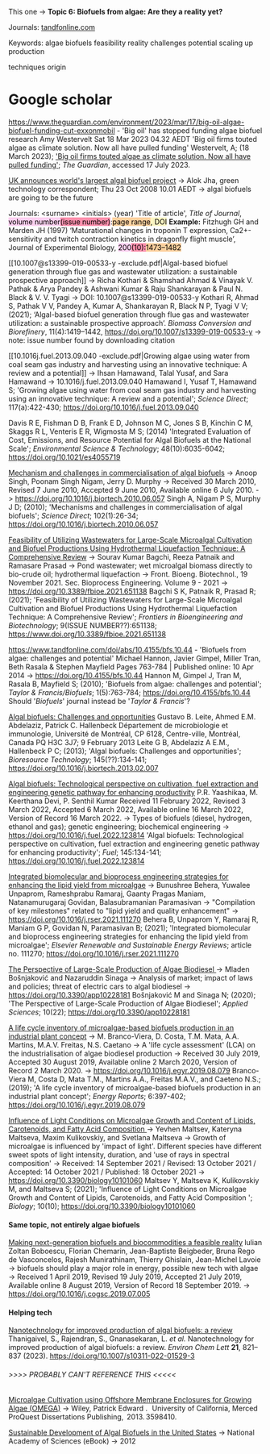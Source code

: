 This one -> **Topic 6: Biofuels from algae: Are they a reality yet?**

Journals:
[tandfonline.com](https://www.tandfonline.com/doi/abs/10.4155/bfs.10.44)


Keywords:
algae
biofuels
feasibility
reality
challenges 
potential 
scaling up
production

techniques
origin

# Google scholar
https://www.theguardian.com/environment/2023/mar/17/big-oil-algae-biofuel-funding-cut-exxonmobil - 'Big oil' has stopped funding algae biofuel research
Amy Westervelt
Sat 18 Mar 2023 04.32 AEDT
'Big oil firms touted algae as climate solution. Now all have pulled funding'
Westervelt, A; (18 March 2023); ['Big oil firms touted algae as climate solution. Now all have pulled funding'](https://www.theguardian.com/environment/2023/mar/17/big-oil-algae-biofuel-funding-cut-exxonmobil); _The Guardian_, accessed 17 July 2023.

[UK announces world's largest algal biofuel project](https://www.theguardian.com/environment/2008/oct/23/biofuels-energy)
-> Alok Jha, green technology correspondent; Thu 23 Oct 2008 10.01 AEDT
-> algal biofuels are going to be the future


Journals:
\<surname> \<initials> (year) 'Title of article', *Title of Journal*, <mark style="background: #FFB8EBA6;">volume number</mark><mark style="background: #FF5582A6;">(issue number)</mark>:<mark style="background: #FFB86CA6;">page range</mark><mark style="background: #FFF3A3A6;">, DOI</mark>
**Example:** Fitzhugh GH and Marden JH (1997) ‘Maturational changes in troponin T expression, Ca2+-sensitivity and twitch contraction kinetics in dragonfly flight muscle’, Journal of Experimental Biology, <mark style="background: #FFB8EBA6;">200</mark><mark style="background: #FF5582A6;">(10):</mark><mark style="background: #FFB86CA6;">1473–1482</mark>



[[10.1007@s13399-019-00533-y -exclude.pdf|Algal-based biofuel generation through flue gas and wastewater utilization: a sustainable prospective approach]]
-> Richa Kothari & Shamshad Ahmad & Vinayak V. Pathak & Arya Pandey & Ashwani Kumar & Raju Shankarayan & Paul N. Black & V. V. Tyagi
-> DOI: 10.1007@s13399-019-00533-y
Kothari R, Ahmad S, Pathak V V, Pandey A, Kumar A, Shankarayan R, Black N P, Tyagi V V; (2021); ‘Algal-based biofuel generation through flue gas and wastewater utilization: a sustainable prospective approach’. *Biomass Conversion and Biorefinery*, 11(4):1419–1442, https://doi.org/10.1007/s13399-019-00533-y
-> note: issue number found by downloading citation


[[10.1016j.fuel.2013.09.040 -exclude.pdf|Growing algae using water from coal seam gas industry and harvesting using an innovative technique: A review and a potential]]
-> Ihsan Hamawand, Talal Yusaf, and Sara Hamawand
-> 10.1016/j.fuel.2013.09.040
Hamawand I, Yusaf T, Hamawand S; 'Growing algae using water from coal seam gas industry and harvesting using an innovative technique: A review and a potential'; *Science Direct*; 117(a):422-430; https://doi.org/10.1016/j.fuel.2013.09.040

Davis R E, Fishman D B, Frank E D, Johnson M C, Jones S B, Kinchin C M, Skaggs R L, Venteris E R, Wigmosta M S; (2014) 'Integrated Evaluation of Cost, Emissions, and Resource Potential for Algal Biofuels at the National Scale'; *Environmental Science & Technology*; 48(10):6035-6042; https://doi.org/10.1021/es4055719

[Mechanism and challenges in commercialisation of algal biofuels](https://www.sciencedirect.com/science/article/abs/pii/S0960852410010382)
-> Anoop Singh, Poonam Singh Nigam, Jerry D. Murphy
-> Received 30 March 2010, Revised 7 June 2010, Accepted 9 June 2010, Available online 6 July 2010.
-> https://doi.org/10.1016/j.biortech.2010.06.057
Singh A, Nigam P S, Murphy J D; (2010); 'Mechanisms and challenges in commercialisation of algal biofuels'; *Science Direct*; 102(1):26-34; https://doi.org/10.1016/j.biortech.2010.06.057


[Feasibility of Utilizing Wastewaters for Large-Scale Microalgal Cultivation and Biofuel Productions Using Hydrothermal Liquefaction Technique: A Comprehensive Review](https://www.frontiersin.org/articles/10.3389/fbioe.2021.651138/full)
-> Sourav Kumar Bagchi, Reeza Patnaik and Ramasare Prasad
-> Pond wastewater; wet microalgal biomass directly to bio-crude oil; hydrothermal liquefaction
-> Front. Bioeng. Biotechnol., 19 November 2021. Sec. Bioprocess Engineering. Volume 9 - 2021
-> https://doi.org/10.3389/fbioe.2021.651138
Bagchi S K, Patnaik R, Prasad R; (2021); 'Feasibility of Utilizing Wastewaters for Large-Scale Microalgal Cultivation and Biofuel Productions Using Hydrothermal Liquefaction Technique: A Comprehensive Review'; *Frontiers in Bioengineering and Biotechnology*; 9(ISSUE NUMBER??):651138; https://www.doi.org/10.3389/fbioe.2021.651138


https://www.tandfonline.com/doi/abs/10.4155/bfs.10.44 - 'Biofuels from algae: challenges and potential'
Michael Hannon, Javier Gimpel, Miller Tran, Beth Rasala & Stephen Mayfield
Pages 763-784 | Published online: 10 Apr 2014
-> https://doi.org/10.4155/bfs.10.44
Hannon M, Gimpel J, Tran M, Rasala B, Mayfield S; (2010); 'Biofuels from algae: challenges and potential'; *Taylor & Francis/Biofuels*; 1(5):763-784; https://doi.org/10.4155/bfs.10.44
Should '*Biofuels*' journal instead be '*Taylor & Francis*'?

[Algal biofuels: Challenges and opportunities](https://www.sciencedirect.com/science/article/abs/pii/S0960852413002216)
Gustavo B. Leite, Ahmed E.M. Abdelaziz, Patrick C. Hallenbeck
Département de microbiologie et immunologie, Université de Montréal, CP 6128, Centre-ville, Montréal, Canada PQ H3C 3J7; 9 February 2013
Leite G B, Abdelaziz A E.M., Hallenbeck P C; (2013); 'Algal biofuels: Challenges and opportunities'; *Bioresource Technology*; 145(??):134-141; https://doi.org/10.1016/j.biortech.2013.02.007

[Algal biofuels: Technological perspective on cultivation, fuel extraction and engineering genetic pathway for enhancing productivity](https://www.sciencedirect.com/science/article/abs/pii/S0016236122006767)
P.R. Yaashikaa, M. Keerthana Devi, P. Senthil Kumar
Received 11 February 2022, Revised 3 March 2022, Accepted 6 March 2022, Available online 16 March 2022, Version of Record 16 March 2022.
-> Types of biofuels (diesel, hydrogen, ethanol and gas); genetic engineering; biochemical engineering
-> https://doi.org/10.1016/j.fuel.2022.123814
'Algal biofuels: Technological perspective on cultivation, fuel extraction and engineering genetic pathway for enhancing productivity'; *Fuel*; 145:134-141; https://doi.org/10.1016/j.fuel.2022.123814

[Integrated biomolecular and bioprocess engineering strategies for enhancing the lipid yield from microalgae](https://www.sciencedirect.com/science/article/abs/pii/S1364032121005578)
-> Bunushree Behera, Yuwalee Unpaprom, Rameshprabu Ramaraj, Gaanty Pragas Maniam, Natanamurugaraj Govidan, Balasubramanian Paramasivan
-> "Compilation of key milestones" related to "lipid yield and quality enhancement" 
-> https://doi.org/10.1016/j.rser.2021.111270
Behera B, Unpaprom Y, Ramaraj R, Maniam G P, Govidan N, Paramasivan B; (2021); 'Integrated biomolecular and bioprocess engineering strategies for enhancing the lipid yield from microalgae'; *Elsevier Renewable and Sustainable Energy Reviews*; article no. 111270; https://doi.org/10.1016/j.rser.2021.111270


[The Perspective of Large-Scale Production of Algae Biodiesel ](https://www.mdpi.com/2076-3417/10/22/8181)
-> Mladen Bošnjaković and Nazaruddin Sinaga
-> Analysis of market; impact of laws and policies; threat of electric cars to algal biodiesel
-> https://doi.org/10.3390/app10228181
Bošnjaković M and Sinaga N; (2020); 'The Perspective of Large-Scale Production of Algae Biodiesel'; *Applied Sciences*; 10(22); https://doi.org/10.3390/app10228181


[A life cycle inventory of microalgae-based biofuels production in an industrial plant concept](https://www.sciencedirect.com/science/article/pii/S2352484719305876)
-> M. Branco-Viera, D. Costa, T.M. Mata, A.A. Martins, M.A.V. Freitas, N.S. Caetano
-> A 'life cycle assessment' (LCA) on the industrialisation of algae biodiesel production 
-> Received 30 July 2019, Accepted 30 August 2019, Available online 2 March 2020, Version of Record 2 March 2020.
-> https://doi.org/10.1016/j.egyr.2019.08.079
Branco-Viera M, Costa D, Mata T.M., Martins A.A., Freitas M.A.V., and Caeteno N.S.; (2019); 'A life cycle inventory of microalgae-based biofuels production in an industrial plant concept'; *Energy Reports*; 6:397-402; https://doi.org/10.1016/j.egyr.2019.08.079

[Influence of Light Conditions on Microalgae Growth and Content of Lipids, Carotenoids, and Fatty Acid Composition ](https://www.mdpi.com/2079-7737/10/10/1060)
-> Yevhen Maltsev, Kateryna Maltseva, Maxim Kulikovskiy, and Svetlana Maltseva
-> Growth of microalgae is influenced by 'impact of light'. Different species have different sweet spots of light intensity, duration, and 'use of rays in spectral composition' 
->  Received: 14 September 2021 / Revised: 13 October 2021 / Accepted: 14 October 2021 / Published: 18 October 2021 
-> https://doi.org/10.3390/biology10101060
Maltsev Y, Maltseva K, Kulikovskiy M, and Maltseva S; (2021); 'Influence of Light Conditions on Microalgae Growth and Content of Lipids, Carotenoids, and Fatty Acid Composition '; *Biology*; 10(10); https://doi.org/10.3390/biology10101060




#### Same topic, not entirely algae biofuels
[Making next-generation biofuels and biocommodities a feasible reality](https://www.sciencedirect.com/science/article/abs/pii/S2452223619300239)
lulian Zoltan Boboescu, Florian Chemarin, Jean-Baptiste Beigbeder, Bruna Rego de Vasconcelos, Rajesh Munirathinam, Thierry Ghislain, Jean-Michel Lavoie
-> biofuels should play a major role in energy, possible new tech with algae
-> Received 1 April 2019, Revised 19 July 2019, Accepted 21 July 2019, Available online 8 August 2019, Version of Record 18 September 2019.
-> https://doi.org/10.1016/j.cogsc.2019.07.005



#### Helping tech
[Nanotechnology for improved production of algal biofuels: a review](https://link.springer.com/article/10.1007/s10311-022-01529-3)
Thanigaivel, S., Rajendran, S., Gnanasekaran, L. _et al._ Nanotechnology for improved production of algal biofuels: a review. _Environ Chem Lett_ **21**, 821–837 (2023). https://doi.org/10.1007/s10311-022-01529-3


###### >>>> PROBABLY CAN'T REFERENCE THIS <<<<<
[Microalgae Cultivation using Offshore Membrane Enclosures for Growing Algae (OMEGA)](https://www.proquest.com/openview/50c4cfb601c9b937b0ff45e23fa560e1/1?pq-origsite=gscholar&cbl=18750)
-> Wiley, Patrick Edward
.   University of California, Merced ProQuest Dissertations Publishing,  2013. 3598410. 

[Sustainable Development of Algal Biofuels in the United States](https://books.google.com.au/books?id=oxefAwAAQBAJ&printsec=frontcover&source=gbs_atb#v=onepage&q&f=false)
-> National Academy of Sciences (eBook)
-> 2012
